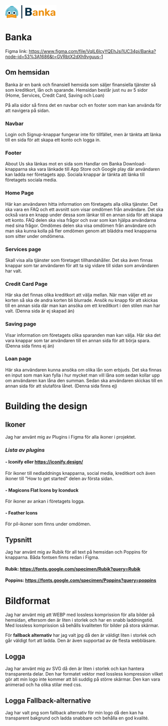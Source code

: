
![Company logo!](/assets/logotypes/PNG/BankaLogo_Default.png)

# **Banka**

Figma link:
https://www.figma.com/file/VqIL6lcyYQEhJsi1UC34pj/Banka?node-id=53%3A1686&t=GVRbtX2dXh9vguus-1

## **Om hemsidan**
Banka är en bank och finansiell hemsida som säljer finansiella tjänster så som kreditkort, lån och sparande.
Hemsidan består just nu av 5 sidor (Home, Services, Credit Card, Saving och Loan)

På alla sidor så finns det en navbar och en footer som man kan använda för att navigera på sidan.

### **Navbar**
Login och Signup-knappar fungerar inte för tillfället, men är tänkta att länka till en sida för att skapa ett konto och logga in.

### **Footer**
About Us ska länkas mot en sida som Handlar om Banka
Download-knapparna ska vara länkade till App Store och Google play där användaren kan ladda ner företagets app.
Sociala knappar är tänkta att länka till företagets sociala media.

### **Home Page**
Här kan användaren hitta information om företagets alla olika tjänster.
Det ska vara en FAQ och ett avsnitt som visar omdömen från användare.
Det ska också vara en knapp under dessa som länkar till en annan sida för att skapa ett konto.
FAQ delen ska visa frågor och svar som kan hjälpa användarna med sina frågor.
Omdömes delen ska visa omdömen från användare och man ska kunna kolla på fler omdömen genom att bläddra med knapparna som sitter under omdömena.

### **Services page**
Skall visa alla tjänster som företaget tillhandahåller. Det ska även finnas knappar som tar användaren för att ta sig vidare till sidan som användaren har valt.

### **Credit Card Page**
Här ska det finnas olika kreditkort att välja mellan. När man väljer ett av korten så ska de andra korten bli blurrade.
Ansök nu knapp för att skickas till en annan sida där man kan ansöka om ett kreditkort i den stilen man har valt. (Denna sida är ej skapad än)

### **Saving page**
Visar information om företagets olika sparanden man kan välja. Här ska det vara knappar som tar användaren till en annan sida för att börja spara. (Denna sida finns ej än)

### **Loan page**
Här ska användaren kunna ansöka om olika lån som erbjuds. Det ska finnas en input som man kan fylla i hur mycket man vill låna som sedan kollar upp om användaren kan låna den summan.
Sedan ska användaren skickas till en annan sida för att slutaföra lånet. (Denna sida finns ej)  
    

# **Building the design**
## **Ikoner**
Jag har använt mig av Plugins i Figma för alla ikoner i projektet.

### ***Lista av plugins***
#### **- Iconify** eller https://iconify.design/ 
För ikoner till nedladdnings knapparna, social media, kreditkort och även ikoner till "How to get started" delen av första sidan.

#### **- Magicons Flat Icons by Iconduck** 
För ikoner av ankan i företagets logga.

#### **- Feather Icons** 
För pil-ikoner som finns under omdömen.

## **Typsnitt**
Jag har använt mig av Rubik för all text på hemsidan och Poppins för knapparna.
Båda fontsen finns redan i Figma.

#### Rubik: https://fonts.google.com/specimen/Rubik?query=Rubik
#### Poppins: https://fonts.google.com/specimen/Poppins?query=poppins

# **Bildformat**
Jag har använt mig att WEBP med lossless komprission för alla bilder på hemsidan, eftersom den är liten i storlek och har en snabb laddningstid.
Med lossless komprission så behålls kvaliteten för bilder på stora skärmar.

För **fallback alternativ** har jag valt jpg då den är väldigt liten i storlek och går väldigt fort att ladda. Den är även supportad av de flesta webbläsare.

## **Logga**
Jag har använt mig av SVG då den är liten i storlek och kan hantera transparenta delar. Den har formatet vektor med lossless kompression vilket gör att min logo inte kommer att bli suddig på större skärmar. Den kan vara animerad och ha olika stilar med css.

## **Logga Fallback-alternative**
Jag har valt png som fallback alternativ för min logo då den kan ha transparent bakgrund och ladda snabbare och behålla en god kvalité.

